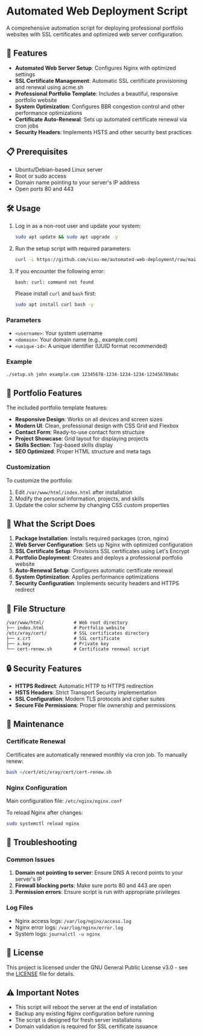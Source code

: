 # Automated Web Deployment Script

A comprehensive automation script for deploying professional portfolio websites with SSL certificates and optimized web server configuration.

## 🚀 Features

- **Automated Web Server Setup**: Configures Nginx with optimized settings
- **SSL Certificate Management**: Automatic SSL certificate provisioning and renewal using acme.sh
- **Professional Portfolio Template**: Includes a beautiful, responsive portfolio website
- **System Optimization**: Configures BBR congestion control and other performance optimizations
- **Certificate Auto-Renewal**: Sets up automated certificate renewal via cron jobs
- **Security Headers**: Implements HSTS and other security best practices

## 📋 Prerequisites

- Ubuntu/Debian-based Linux server
- Root or sudo access
- Domain name pointing to your server's IP address
- Open ports 80 and 443

## 🛠️ Usage

1. Log in as a non-root user and update your system:

    ```bash
    sudo apt update && sudo apt upgrade -y
    ```

2. Run the setup script with required parameters:

    ```bash
    curl -L https://github.com/xixu-me/automated-web-deployment/raw/main/setup.sh | bash -s <username> <domain> <unique-id>
    ```

3. If you encounter the following error:

    ```text
    bash: curl: command not found
    ```

    Please install `curl` and `bash` first:

    ```bash
    sudo apt install curl bash -y
    ```

### Parameters

- `<username>`: Your system username
- `<domain>`: Your domain name (e.g., example.com)
- `<unique-id>`: A unique identifier (UUID format recommended)

### Example

```bash
./setup.sh john example.com 12345678-1234-1234-1234-123456789abc
```

## 🎨 Portfolio Features

The included portfolio template features:

- **Responsive Design**: Works on all devices and screen sizes
- **Modern UI**: Clean, professional design with CSS Grid and Flexbox
- **Contact Form**: Ready-to-use contact form structure
- **Project Showcase**: Grid layout for displaying projects
- **Skills Section**: Tag-based skills display
- **SEO Optimized**: Proper HTML structure and meta tags

### Customization

To customize the portfolio:

1. Edit `/var/www/html/index.html` after installation
2. Modify the personal information, projects, and skills
3. Update the color scheme by changing CSS custom properties

## 🔧 What the Script Does

1. **Package Installation**: Installs required packages (cron, nginx)
2. **Web Server Configuration**: Sets up Nginx with optimized configuration
3. **SSL Certificate Setup**: Provisions SSL certificates using Let's Encrypt
4. **Portfolio Deployment**: Creates and deploys a professional portfolio website
5. **Auto-Renewal Setup**: Configures automatic certificate renewal
6. **System Optimization**: Applies performance optimizations
7. **Security Configuration**: Implements security headers and HTTPS redirect

## 📁 File Structure

```text
/var/www/html/           # Web root directory
├── index.html           # Portfolio website
/etc/xray/cert/          # SSL certificates directory
├── x.crt                # SSL certificate
├── x.key                # Private key
└── cert-renew.sh        # Certificate renewal script
```

## 🔒 Security Features

- **HTTPS Redirect**: Automatic HTTP to HTTPS redirection
- **HSTS Headers**: Strict Transport Security implementation
- **SSL Configuration**: Modern TLS protocols and cipher suites
- **Secure File Permissions**: Proper file ownership and permissions

## 🔄 Maintenance

### Certificate Renewal

Certificates are automatically renewed monthly via cron job. To manually renew:

```bash
bash ~/cert/etc/xray/cert/cert-renew.sh
```

### Nginx Configuration

Main configuration file: `/etc/nginx/nginx.conf`

To reload Nginx after changes:

```bash
sudo systemctl reload nginx
```

## 🐛 Troubleshooting

### Common Issues

1. **Domain not pointing to server**: Ensure DNS A record points to your server's IP
2. **Firewall blocking ports**: Make sure ports 80 and 443 are open
3. **Permission errors**: Ensure script is run with appropriate privileges

### Log Files

- Nginx access logs: `/var/log/nginx/access.log`
- Nginx error logs: `/var/log/nginx/error.log`
- System logs: `journalctl -u nginx`

## 📝 License

This project is licensed under the GNU General Public License v3.0 - see the [LICENSE](LICENSE) file for details.

## ⚠️ Important Notes

- This script will reboot the server at the end of installation
- Backup any existing Nginx configuration before running
- The script is designed for fresh server installations
- Domain validation is required for SSL certificate issuance
